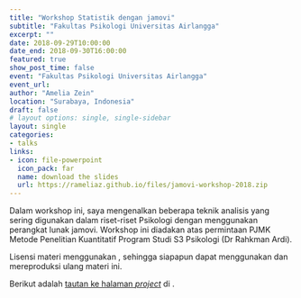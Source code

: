 ```yaml
---
title: "Workshop Statistik dengan jamovi"
subtitle: "Fakultas Psikologi Universitas Airlangga"
excerpt: ""
date: 2018-09-29T10:00:00
date_end: 2018-09-30T16:00:00
featured: true
show_post_time: false
event: "Fakultas Psikologi Universitas Airlangga"
event_url: 
author: "Amelia Zein"
location: "Surabaya, Indonesia"
draft: false
# layout options: single, single-sidebar
layout: single
categories:
- talks
links:
- icon: file-powerpoint
  icon_pack: far
  name: download the slides
  url: https://rameliaz.github.io/files/jamovi-workshop-2018.zip
---
```


Dalam workshop ini, saya mengenalkan beberapa teknik analisis yang sering digunakan dalam riset-riset Psikologi dengan menggunakan perangkat lunak jamovi. Workshop ini diadakan atas permintaan PJMK Metode Penelitian Kuantitatif Program Studi S3 Psikologi (Dr Rahkman Ardi).

Lisensi materi menggunakan [<i class="fab fa-creative-commons"></i>](https://creativecommons.org), sehingga siapapun dapat menggunakan dan mereproduksi ulang materi ini.

Berikut adalah [tautan ke halaman *project*](https://osf.io/k2a98/) di <i class="ai ai-osf"></i>.